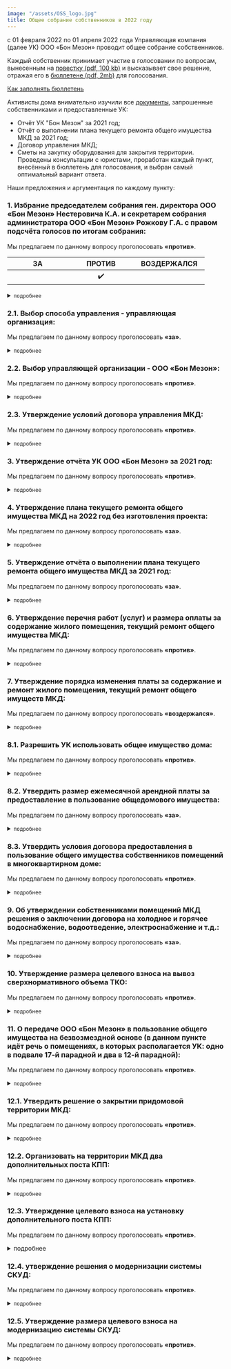 ```yaml
---
image: "/assets/OSS_logo.jpg"
title: Общее собрание собственников в 2022 году
---
```


c 01 февраля 2022 по 01 апреля 2022 года Управляющая компания (далее УК) ООО «Бон Мезон» проводит общее собрание собственников. 

Каждый собственник принимает участие в голосовании по вопросам, вынесенным на [повестку (pdf, 100 kb)](https://drive.google.com/file/d/1nSqnJ7NxbKMiRT05Chb6h1hupYG3qBBL/view?usp=sharing) и высказывает свое решение, отражая его в [бюллетене (pdf, 2mb)](https://drive.google.com/file/d/100L8fvWckabvokjz_OzorN84t56rrDwc/view?usp=sharing) для голосования.

[Как заполнять бюллетень](fillbill.md)

Активисты дома внимательно изучили все [документы](https://drive.google.com/drive/folders/10OZe0qrWWzBSur2IVolnQKFBSvOxZfkI?usp=sharing), запрошенные собственниками и предоставленные УК:
- Отчёт  УК "Бон Мезон" за 2021 год;
- Отчёт о выполнении плана текущего ремонта общего имущества МКД за 2021 год;
- Договор управления МКД;
- Сметы на закупку оборудования для закрытия территории. 
Проведены консультации с юристами, проработан каждый пункт, внесённый в бюллетень для голосования, и выбран самый оптимальный вариант ответа. 

Наши предложения и аргументация по каждому пункту:

### 1. Избрание председателем собрания ген. директора ООО «Бон Мезон» Нестеровича К.А. и секретарем собрания администратора ООО «Бон Мезон» Рожкову Г.А. с правом подсчёта голосов по итогам собрания:

Мы предлагаем по данному вопросу проголосовать **«против»**.

|&nbsp;&nbsp;&nbsp;&nbsp;&nbsp;&nbsp;&nbsp;&nbsp;&nbsp;&nbsp;&nbsp; ЗА &nbsp;&nbsp;&nbsp;&nbsp;&nbsp;&nbsp;&nbsp;&nbsp;&nbsp;&nbsp;&nbsp;|&nbsp;&nbsp;&nbsp;&nbsp;&nbsp;&nbsp;&nbsp; ПРОТИВ &nbsp;&nbsp;&nbsp;&nbsp;&nbsp;&nbsp;&nbsp;|&nbsp; ВОЗДЕРЖАЛСЯ &nbsp;|
| :---: | :---: | :---: |
|| :heavy_check_mark: ||


<details>
  <summary><code>подробнее</code></summary>
  <p></p>
  <blockquote>  
  <p>
    Данный пункт бюллетеня предлагает нам только представителей УК ООО «Бон Мезон», а для объективности голосования нужен контроль со стороны совета дома. 
  </p>
  <p>
    Соответственно, нужно выбрать представителя из совета дома, чтобы голосование было честным, без возможности подделать бюллетени. Текущая повестка такой вариант нам не предлагает, а менять повестку возможности нет.
  </p>
    <h4>
      Поэтому в рамках текущего голосования предлагаем выбрать ответ «против».
    </h4>
  </blockquote>  
</details>

### 2.1. Выбор способа управления - управляющая организация:
Мы предлагаем по данному вопросу проголосовать <strong>«за»</strong>.
<details>
  <summary><code>подробнее</code></summary>
  <p></p>
  <blockquote>
  <p>
  Организация ТСЖ - очень трудоемкий процесс. Для решения каждого вопроса с помощью ТСЖ нужно будет собирать общее собрание собственников. Дом у нас слишком большой для этого, будет проще нанять УК, которая будет работать на нас, но под контролем с нашей стороны.
  </p>
  <h4>
    Поэтому предлагаем проголосовать «за».
  </h4>    
  </blockquote>  
</details>

### 2.2. Выбор управляющей организации - ООО «Бон Мезон»:
Мы предлагаем по данному вопросу проголосовать <strong>«против»</strong>.
<details>
  <summary><code>подробнее</code></summary>
  <p></p>
  <blockquote>
  <p>
  К данной организации не осталось никакого доверия: на контакт с жильцами представители УК ООО «Бон Мезон» идти вообще не хотят, работы по обслуживанию нашего с вами имущества практически не выполняются. 
  </p>
  <p>
  Также, в самое ближайшее время выходит новое постановление, по которому на голосовании по вопросу смены УК будут учитываться 2/3 голосов со всей площади дома. А это означает, что нам будет нереально собрать такое количество голосов для смены УК, т.к. очень много пустующих квартир, а так же сдающихся в аренду. 
  </p>
  <p>
  На данный момент достаточно набрать 2/3 от числа проголосовавших. И это вполне по силам, если каждый из нас примет в этом участие. 
  </p>
  <p>
  Поэтому именно сейчас у нас есть реальная возможность сменить УК! Либо сейчас, либо уже никогда, т.к. дом огромный и нужное количество голосов мы просто потом уже не наберём никогда. 
  </p>
  <p>
  На данный момент активом дома уже ведётся работа по поиску и выбору другой УК, которая будет добросовестно и адекватно выполнять свою работу по обслуживанию нашего дома.
  </p>
  <h4>
    Поэтому предлагаем проголосовать «против».
  </h4>    
  </blockquote>  
</details>

### 2.3. Утверждение условий договора управления МКД:
Мы предлагаем по данному вопросу проголосовать <strong>«против»</strong>.
<details>
  <summary><code>подробнее</code></summary>
  <p></p>
  <blockquote>
  <p>
  Так как данный договор предлагается заключить с УК ООО «Бон Мезон», а мы выступаем против обслуживания дома данной организацией, то мы предлагаем в данном пункте проголосовать <strong>«против»</strong>.
  </p>  
  </blockquote>  
</details>

### 3. Утверждение отчёта УК ООО «Бон Мезон» за 2021 год:
Мы предлагаем по данному вопросу проголосовать <strong>«против»</strong>.
<details>
  <summary><code>подробнее</code></summary>
  <p></p>
  <blockquote>
  <p>
  В предоставленном отчёте отсутствует детальный перечень проделанных работ. Нет возможности определить конкретно, какие работы и на какие суммы проводились. 
  </p>
  <p>
  В данном отчёте присутствуют работы, которые выполняются УК ненадлежащим образом, а именно: ежедневная уборка и очистка придомовой территории, в том числе регулярная посыпка тротуаров и проезжей части песком и противогололедными реагентами, ликвидация наледи (зимний период); очистка, стрижка, полив газонов (летний период), чистка урн. Данный пункт отчёта УК о проделанной работе не соответствует действительности, так как мы все видим, что происходит у нас со дворе с начала зимы. Собственники сами неоднократно выходили убирать снег с пешеходных дорожек и с проезжей части. 
  </p>
  <p>
  Также, в отчёте УК ООО «Бон Мезон» за 2021 год полностью отсутствует информация о расходах на содержание и обслуживание подъемных устройств для маломобильных групп населения. То есть мы исправно вносим оплату за обслуживание этого оборудования, так как оно является общедомовым имуществом и суммы начисляются в квитанциях, но оно либо не работает, либо не обслуживается, и куда уходят деньги - так и не понятно.
  </p>  
  <h4>
    Поэтому предлагаем проголосовать «против».
  </h4>    
  </blockquote>  
</details>

### 4. Утверждение плана текущего ремонта общего имущества МКД на 2022 год без изготовления проекта:
Мы предлагаем по данному вопросу проголосовать <strong>«за»</strong>.
<details>
  <summary><code>подробнее</code></summary>
  <p></p>
  <blockquote>
  <p>
  Вне зависимости от способа управления и конкретной обслуживающей УК, работы по дому должны проводиться постоянно. Предложенный план можно пересмотреть на внеочередном общем собрании собственников в дальнейшем.
  </p>  
  <h4>
    Поэтому предлагаем проголосовать «за».
  </h4>    
  </blockquote>  
</details>

### 5. Утверждение отчёта о выполнении плана текущего ремонта общего имущества МКД за 2021 год:
Мы предлагаем по данному вопросу проголосовать <strong>«за»</strong>.
<details>
  <summary><code>подробнее</code></summary>
  <p></p>
  <blockquote>
  <p>
  Ремонтные работы действительно производились. Была произведена замена входных дверей, ремонт напольного покрытия в парадных, ремонт лифтового оборудования и другое.
  </p>  
  <h4>
    Поэтому предлагаем проголосовать «за».
  </h4>    
  </blockquote>  
</details>

### 6. Утверждение перечня работ (услуг) и размера оплаты за содержание жилого помещения, текущий ремонт общего имущества МКД:
Мы предлагаем по данному вопросу проголосовать <strong>«против»</strong>.
<details>
  <summary><code>подробнее</code></summary>
  <p></p>
  <blockquote>
  <p>
  В данном вопросе отсутствуют обоснования увеличения расходов, почему увеличиваются некоторые тарифы. 
  </p>
  <p>
  В предложенной к бюллетеню расшифровке «тариф на содержание общего имущества МКД» выше среднегородского. На очной части собрания представители УК ООО «Бон Мезон» нам сказали, что хотят увеличить штат дворников и уборщиц, но только на словах. Как в действительности они себя поведут - мы не знаем. 
  </p>
  <p>
  Сейчас получает ключи 4-я очередь, а значит штат уборщиц и дворников, на которых ссылается УК ООО «Бон Мезон» и так должен увеличиться за счёт оплаты квитанций 4-й очередью без увеличения тарифа. 
  </p>
  <p>
  Верить на слово нашей УК нельзя.
  </p>
  <p>
  Так же возрастает тариф «обслуживание подъемных устройств для инвалидов», но не понятно почему, никах разъяснений нет.
  </p>
  <p>
  Кроме того, как мы писали выше (п. 3), в отчёте УК ООО «Бон Мезон» за 2021 год полностью отсутствует информация о расходах на содержание и обслуживание данных механизмов. А в наших квитанциях данная строка присутствует и деньги за это мы платим.
  </p>  
  <h4>
    Поэтому предлагаем проголосовать «против».
  </h4>    
  </blockquote>  
</details>

### 7. Утверждение порядка изменения платы за содержание и ремонт жилого помещения, текущий ремонт общего имуществ МКД:
Мы предлагаем по данному вопросу проголосовать <strong>«воздержался»</strong>.
<details>
  <summary><code>подробнее</code></summary>
  <p></p>
  <blockquote>
  <p>
  Данный  пункт относится к федеральным нормам, наш голос ни на что не влияет.
  </p>  
  </blockquote>  
</details>

### 8.1. Разрешить УК использовать общее имущество дома:
Мы предлагаем по данному вопросу проголосовать <strong>«против»</strong>.
<details>
  <summary><code>подробнее</code></summary>
  <p></p>
  <blockquote>
  <p>
  В данном вопросе так же нужен контроль совета дома: что, кем, зачем и как используется и сдается в аренду. 
  </p>
  <p>
  Нам так же не предоставлено никаких документов, где прописаны условия распоряжения общедомовым имуществом. 
  </p>
  <p>
  Вопрос целесообразного использования и передачи общедомового имущества в аренду нуждается в детальной проработке и вынесении на внеочередное общее собрание и голосование собственников.
  </p>  
  <h4>
    Поэтому в рамках текущего голосования по данному вопросу вариант ответа «против».
  </h4>    
  </blockquote>  
</details>

### 8.2. Утвердить размер ежемесячной арендной платы за предоставление в пользование общедомового имущества:
Мы предлагаем по данному вопросу проголосовать <strong>«за»</strong>.
<details>
  <summary><code>подробнее</code></summary>
  <p></p>
  <blockquote>
  <p>
  В данном пункте прописаны хорошие цены за аренду. Мы можем сдавать в аренду стены, крышу, козырьки, нежилые помещения нашего дома. А прибыль от аренды тратить на содержание нашего дома или, например, благоустройство территории.
  </p> 
  <h4>
    Поэтому предлагаем проголосовать «за».
  </h4>    
  </blockquote>  
</details>

### 8.3. Утвердить условия договора предоставления в пользование общего имущества собственников помещений в многоквартирном доме:
Мы предлагаем по данному вопросу проголосовать <strong>«против»</strong>.
<details>
  <summary><code>подробнее</code></summary>
  <p></p>
  <blockquote>
  <p>
  Проект договора требует доработки.
  </p>  
  <h4>
    Поэтому предлагаем проголосовать «против».
  </h4>    
  </blockquote>  
</details>

### 9. Об утверждении собственниками помещений МКД решения о заключении договора на холодное и горячее водоснабжение, водоотведение, электроснабжение и т.д.:
Мы предлагаем по данному вопросу проголосовать <strong>«за»</strong>.
<details>
  <summary><code>подробнее</code></summary>
  <p></p>
  <blockquote>
  <p>
  Данный пункт относится к коммунальной реформе РФ, поэтому рано или поздно мы все равно перейдем на заключение прямых договоров с ресурсоснабжающими организациями.
  </p> 
  <h4>
    Поэтому предлагаем проголосовать «за».
  </h4>    
  </blockquote>  
</details>

### 10. Утверждение размера целевого взноса на вывоз сверхнормативного объема ТКО:
Мы предлагаем по данному вопросу проголосовать <strong>«против»</strong>.
<details>
  <summary><code>подробнее</code></summary>
  <p></p>
  <blockquote>
  <p>
  В этом вопросе всему дому (с 1 по 17 парадные) предлагается оплачивать в течение 12 месяцев вывоз строительного мусора. 
  </p>
  <p>
  На словах представителями УК ООО «Бон Мезон» было обещано тем, кто уже оплачивал данную услугу в течение 3-х месяцев в 2020 году и летом 2021 года, минусовать эту сумму в квитанциях и выставлять счета на оплату данной услуги только в течение 8 месяцев. Но большинство жильцов уже закончили ремонты и проживают в квартирах, и никакого строительного мусора у них нет. Также, есть жильцы, у которых квартира куплена с отделкой!
  </p> 
  <p>
  Этот пункт актуален для 4-й очереди, так как если мы просто проголосуем «против», то подставим наших соседей в недавно сдавшейся части дома и их строительный мусор от ремонтов вывозить не будут совсем. А исходя из мусорной реформы, да и вообще по закону, строительный мусор нельзя вывозить на городские свалки бытовых отходов.
  </p>
  <p>
    Поэтому мы предлагаем вынести этот вопрос на внеочередное общее собрание и голосование собственников с формулировкой: «собственники секций 1,2,3,4,5,6,7, принявшие по акту приема-передачи помещения в МКД оплачивают целевой взнос ежемесячно в течение 3 месяцев с момента подписания акта приема-передачи».
  </p>  
  <h4>
    А в рамках текущего голосования выбрать вариант ответа «против».
  </h4>    
  </blockquote>  
</details>

### 11. О передаче ООО «Бон Мезон» в пользование общего имущества на безвозмездной основе (в данном пункте идёт речь о помещениях, в которых располагается УК: одно в подвале 17-й парадной и два в 12-й парадной):
Мы предлагаем по данному вопросу проголосовать <strong>«против»</strong>.
<details>
  <summary><code>подробнее</code></summary>
  <p></p>
  <blockquote>
  <p>
  Мы считаем, что УК должна платить за аренду нашего общедомового имущества.
  </p>
  <p>
    Поэтому предлагаем вынести этот вопрос на внеочередное общее собрание и голосование с рассмотрением условий аренды.
  </p>  
  <h4>
    А в рамках текущего голосования выбрать вариант ответа «против».
  </h4>    
  </blockquote>  
</details>

### 12.1. Утвердить решение о закрытии придомовой территории МКД:
Мы предлагаем по данному вопросу проголосовать <strong>«против»</strong>.
<details>
  <summary><code>подробнее</code></summary>
  <p></p>
  <blockquote>
  <p>
  На очной части собрания УК разъяснила этот пункт на словах таким образом: закрыть все арки для проезда, кроме арки в 11-й парадной, и вместо ворот по обе стороны от 13-й парадной установить шлагбаумы и будки с дяденьками. При этом УК заявило, что надо проводить полную замену имеющейся системы: калитки, ворота. 
  </p>
  <p>
  Мы призываем вас всех задуматься о целесообразности данных методов, которые нам предлагают проводить за наш счёт!
  </p>
  <p>
  Установка шлагбаумов закроет въезд машинам, но никак не спасет нас от прохода посторонних лиц - под шлагбаумом легко пролезть. Также, с нашей частотой проезда машин на территорию двора шлагбаумы большую часть времени будут постоянно поднятыми. Пять парадных: 9, 10, 11, 12, 13 станут полностью изолированы и для прохода внутрь закрытой территории двора курьерам и гостям придётся звонить на охрану, УК не гарантировало возможность открывать калитку из квартиры. 
  </p>
  <p>
  Кроме того, в смете нет даже переговорных устройств, т.е. проход только по ключу. Так что врачей, гостей и курьеров придётся встречать на улице у калиток. 
  </p>
  <p>
  Остальные парадные не получат желаемой защиты от проникновения посторонних.
  </p>
  <p>
  Более того, любой желающий сможет пройти через сквозные парадные (с 1 по 8 и с 14 по 17), а также через сквозные проходы в коммерческих помещениях, например, магазины "Еда" и кафе "Мишка" у 14 парадной. 
  </p>
  <p>
  Вместо оборудования, которое уже смонтировано и за которое мы все уже заплатили, покупая свои квартиры, нам предлагают купить и смонтировать аналогичное оборудование ещё раз!!! Просто от другого производителя. 
  </p>
  <p>
  Во-первых, изначально установленное и новое оборудование придётся обслуживать двум разным организациям, так как системы разные.
  </p>
  <p>
  Во-вторых, новое оборудование менее защищено от подделки ключей и калитки не станут преградой, а жильцам придётся покупать дополнительные ключи и испытывать прочие неудобства.
  </p>
  <p>
  Но самое главное, систему СКУДа мы уже купили вместе со своими квартирами и она полностью подходит. УК «Бон Мезон» почти 2 года не обслуживала эту систему никак, однако проще реанимировать то, что уже установлено. Тем более, что на эту систему распространяются гарантийные обязательства застройщика.
  </p>
  <p>
    Поэтому мы предлагаем:
    <ul>
      <li>продумать оптимальное решение для минимизации проникновения посторонних лиц на территорию с учетом минимизации затрат и потом уже приводить его в действие;</li>
      <li>вынести этот вопрос на внеочередное общее собрание и голосование собственников.</li>
    </ul>  
  </p>
  <h4>
    А в рамках текущего голосования выбрать вариант ответа «против».
  </h4>  
  </blockquote>
</details>

### 12.2. Организовать на территории МКД два дополнительных поста КПП:
Мы предлагаем по данному вопросу проголосовать <strong>«против»</strong>.
<details>
  <summary><code>подробнее</code></summary>
  <p></p>
  <blockquote>
  Не продуман вопрос закрытия территории.
  </blockquote>  
</details>

### 12.3. Утверждение целевого взноса на установку дополнительного поста КПП:
Мы предлагаем по данному вопросу проголосовать <strong>«против»</strong>.
<details>
  <summary>подробнее</summary>
  <p></p>
  <blockquote>
  Не продуман вопрос закрытия территории.
  </blockquote>  
</details>

### 12.4. утверждение решения о модернизации системы СКУД:
Мы предлагаем по данному вопросу проголосовать <strong>«против»</strong>.
<details>
  <summary><code>подробнее</code></summary>
  <p></p>
  <blockquote>
  Не продуман вопрос закрытия территории.
  </blockquote>  
</details>

### 12.5. Утверждение размера целевого взноса на модернизацию системы СКУД:
Мы предлагаем по данному вопросу проголосовать <strong>«против»</strong>.
<details>
  <summary><code>подробнее</code></summary>
  <p></p>
  <blockquote>
  Не продуман вопрос закрытия территории.
  </blockquote>  
</details>
